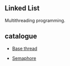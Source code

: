 ## Linked List

Multithreading programming.

## catalogue

- [Base thread](thread-base/README.md)

- [Semaphore](thread-semaphore/README.md)

